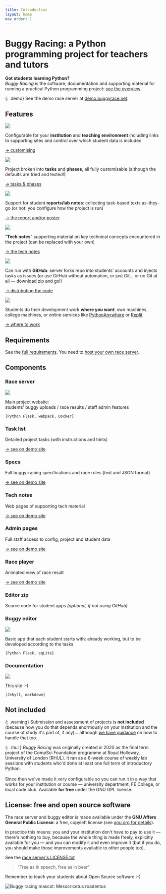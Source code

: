 ```yaml
---
title: Introduction
layout: home
nav_order: 1
---
```


# Buggy Racing: a Python programming project for teachers and tutors


**Got students learning Python?**  
_Buggy Racing_ is the software, documentation and supporting material for
running a practical Python programming project:
[see the overview](overview).


{: .demo}
See the demo race server at [demo.buggyrace.net]({{site.content.demo_url}}).

<div class="callout">
  <h2 id="features">Features</h2>
<div class="two-cols">
  <div class="item-card">
    <img class="decal" src="/docs/img/feature-institution.png" />
    <p>
      Configurable for your <strong>institution</strong>
      and <strong>teaching environment</strong>
      including links to supporting sites and control over
      which student data is included
    </p>
    <p class="item-footer">
      <a href="customising">&rarr;&nbsp;customising</a>
    </p>
  </div>
  <div class="item-card">
    <img class="decal" src="/docs/img/feature-tasks.png" />
    <p>
      Project broken into <strong>tasks</strong> and
      <strong>phases</strong>, all fully customisable
      (although the defaults are tried and tested!)
    </p>
    <p class="item-footer">
      <a href="teaching/tasks-and-phases.html">&rarr;&nbsp;tasks&nbsp;&amp;&nbsp;phases</a>
    </p>
  </div>
  <div class="item-card">
    <img class="decal" src="/docs/img/feature-notes.png" />
    <p>
      Support for student <strong>reports/lab notes</strong>: collecting
      task-based texts as-they-go (or not: you configure how the project is run)
    </p>
    <p class="item-footer">
      <a href="teaching/report-and-poster">&rarr;&nbsp;the&nbsp;report and/or poster</a>
    </p>
  </div>
  <div class="item-card">
    <img class="decal" src="/docs/img/feature-tech-note.png" />
    <p>
      “<strong>Tech notes</strong>” supporting material on key technical
      concepts encountered in the project (can be replaced with your own)
    </p>
    <p class="item-footer">
      <a href="static-content/tech-notes">&rarr;&nbsp;the&nbsp;tech&nbsp;notes</a>
    </p>
  </div>
  <div class="item-card">
    <img class="decal" src="/docs/img/feature-github.png" />
    <p>
      Can run with <strong>GitHub</strong>:
      server forks repo into students' accounts and injects tasks as
      issues (or use GitHub without automation, or just Git... or no
      Git at all — download zip and go!)
    </p>
    <p class="item-footer">
      <a href="buggy-editor/distributing-the-code">&rarr;&nbsp;distributing&nbsp;the&nbsp;code</a>
    </p>
  </div>
  <div class="item-card">
    <img class="decal" src="/docs/img/feature-work.png" />
    <p>
      Students do their development work <strong>where you want</strong>:
      own machines, college machines, or online
services like <a href="buggy-editor/running-pythonanywhere">PythonAnywhere</a> or
<a href="buggy-editor/running-replit">Replit</a>.
    </p>
    <p class="item-footer">
      <a href="buggy-editor/running-where">&rarr;&nbsp;where&nbsp;to&nbsp;work</a>
    </p>
  </div>
</div>
</div>

## Requirements

See the [full requirements](overview/requirements). You need to
[host your own race server](hosting).

## Components

<div class="two-cols" style="align-items:flex-start">
  <div class="item-card component-server">
    <h3>Race server</h3>
    <p class="item-img">
      <img src="/docs/img/screenshots/thumb-server.png">
    </p>
    <p>
      Main project website:<br>
      students' buggy uploads
      / race results
      / staff admin features
    </p>
    <p class="item-footer">
      <code>[Python Flask, webpack, Docker]</code>
    </p>
    <div class="item-card">
      <h3>Task list</h3>
      <p>
        Detailed project tasks
        (with instructions and hints)
      </p>
      <p class="item-footer">
        <a href="{{site.content.demo_url}}/project/tasks">&rarr;&nbsp;see&nbsp;on&nbsp;demo&nbsp;site</a>
      </p>
    </div>
    <div class="item-card">
      <h3>Specs</h3>
      <p>
        Full buggy-racing specifications and
        race rules (text and JSON format)
      </p>
      <p class="item-footer">
        <a href="{{site.content.demo_url}}/specs">&rarr;&nbsp;see&nbsp;on&nbsp;demo&nbsp;site</a>
      </p>
    </div>
    <div class="item-card">
      <h3>Tech notes</h3>
      <p>
        Web pages of supporting tech material
      </p>
      <p class="item-footer">
        <a href="{{site.content.demo_url}}/tech-notes">&rarr;&nbsp;see&nbsp;on&nbsp;demo&nbsp;site</a>
      </p>
    </div>
    <div class="item-card">
      <h3>Admin pages</h3>
      <p>
        Full staff access to config, project
        and student data
      </p>
      <p class="item-footer">
        <a href="{{site.content.demo_url}}/admin">&rarr;&nbsp;see&nbsp;on&nbsp;demo&nbsp;site</a>
      </p>
    </div>
    <div class="item-card">
      <h3>Race player</h3>
      <p>
        Animated view of race result
      </p>
      <p class="item-footer">
        <a href="{{site.content.demo_url}}/races/{{site.content.demo_race_id}}/replay#replay">&rarr;&nbsp;see&nbsp;on&nbsp;demo&nbsp;site</a>
      </p>
    </div>
    <div class="item-card">
      <h3>Editor zip</h3>
      <p>
        Source code for student apps
        <em>(optional, if not using GitHub)</em>
      </p>
    </div>
  </div>
<div class="flex-holder">
  <div class="item-card component-editor">
    <h3>Buggy editor</h3>
    <p class="item-img">
      <img src="/docs/img/screenshots/thumb-editor.png">
    </p>
    <p>
      Basic app that each student starts with:
      already working, but to be developed
      according to the tasks
    </p>
    <p class="item-footer">
      <code>[Python Flask, sqLite]</code>
    </p>
  </div>
  <div class="item-card component-docs">
    <h3>Documentation</h3>
    <p class="item-img">
      <img src="/docs/img/screenshots/thumb-about.png">
    </p>
    <p>
      This site :-)
    </p>
    <p class="item-footer">
      <code>[Jekyll, markdown]</code>
    </p>
  </div>
</div>
</div>

## Not included

{: .warning}
Submission and assessment of projects is **not included** (because how you do
that depends enormously on your institution and the course of study it's part
of, if any)... although [we have guidance](teaching) on how to handle that too.


{: .rhul  }
_Buggy Racing_ was originally created in 2020 as the final term project of the
CompSci Foundation programme at Royal Holloway, University of London (RHUL). It
ran as a 6-week course of weekly lab sessions with students who'd done at least
one full term of introductory Python.  
<br>
Since then we've made it very configurable so you can run it in a way that works
for your institution or course — university department, FE College, or local
code club. Available **for free** under the GNU GPL license.

## License: free and open source software

The race server and buggy editor is made available under the **GNU Affero
General Public License**: a free, copyleft license (see [gnu.org for
details](http://www.gnu.org/licenses/)).

In practice this means: you and your institution don't have to pay to use it
— there's nothing to buy, because the whole thing is made freely, explicitly
available for you — and you can modify it and even improve it (but if you
do, you should make those improvements available to other people too).

See the [race server's LICENSE.txt](https://github.com/buggyrace/buggy-race-server/LICENSE.txt)

> "Free as in speech, free as in beer"

Remember to teach your students about Open Source software :-)


![Buggy racing mascot: Mesocricetus roadentus](/docs/img/rene-hamster-1.png)

